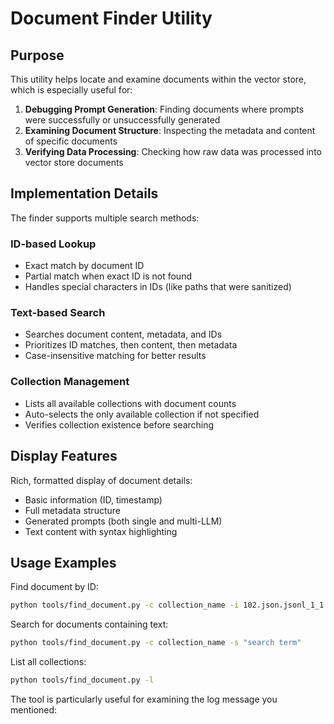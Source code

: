 # Document Finder Utility

## Purpose

This utility helps locate and examine documents within the vector store, which is especially useful for:

1. **Debugging Prompt Generation**: Finding documents where prompts were successfully or unsuccessfully generated
2. **Examining Document Structure**: Inspecting the metadata and content of specific documents
3. **Verifying Data Processing**: Checking how raw data was processed into vector store documents

## Implementation Details

The finder supports multiple search methods:

### ID-based Lookup
- Exact match by document ID
- Partial match when exact ID is not found
- Handles special characters in IDs (like paths that were sanitized)

### Text-based Search
- Searches document content, metadata, and IDs
- Prioritizes ID matches, then content, then metadata
- Case-insensitive matching for better results

### Collection Management
- Lists all available collections with document counts
- Auto-selects the only available collection if not specified
- Verifies collection existence before searching

## Display Features

Rich, formatted display of document details:
- Basic information (ID, timestamp)
- Full metadata structure
- Generated prompts (both single and multi-LLM)
- Text content with syntax highlighting

## Usage Examples

Find document by ID:
```bash
python tools/find_document.py -c collection_name -i 102.json.jsonl_1_1
```

Search for documents containing text:
```bash
python tools/find_document.py -c collection_name -s "search term"
```

List all collections:
```bash
python tools/find_document.py -l
```

The tool is particularly useful for examining the log message you mentioned:
